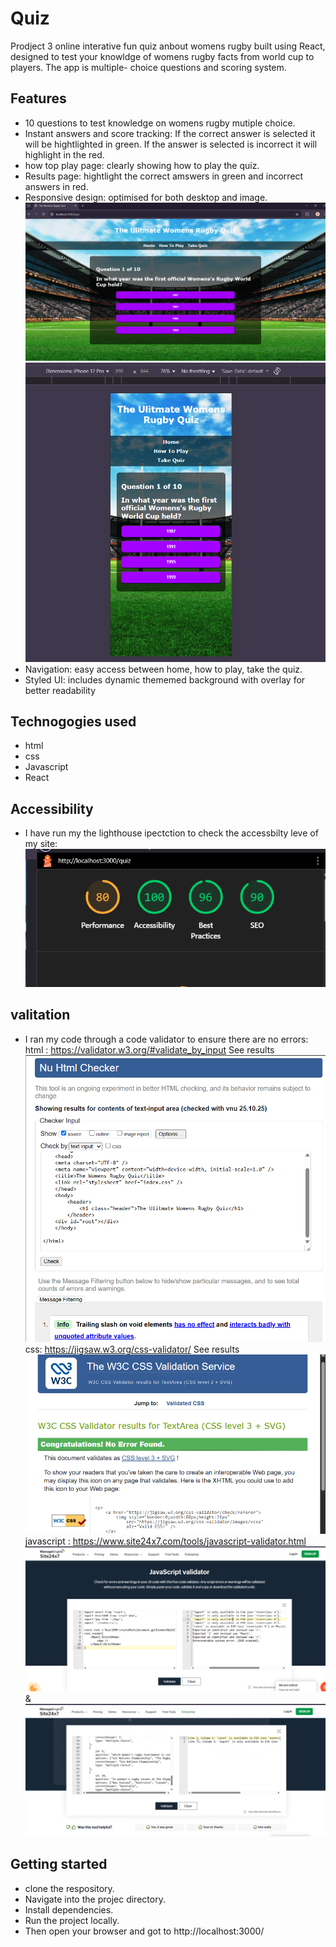 # Quiz
Prodject 3 online interative fun quiz anbout womens rugby built using React, designed to test your knowldge of womens rugby facts from world cup to players. The app is multiple- choice questions and scoring system.

## Features
- 10 questions to test knowledge on womens rugby mutiple choice. 
- Instant answers and score tracking: If the correct answer is selected it will be hightlighted in green. If the answer is selected is incorrect it will highlight in the red.
- how top play page: clearly showing how to play the quiz.
- Results page: hightlight the correct amswers in green and incorrect answers in red.
- Responsive design: optimised for both desktop and image. ![screenshot](src/assets/desktop-screenshot.png) ![screenshot](src/assets/mobile-screenshot.png)
- Navigation: easy access between home, how to play, take the quiz.
- Styled UI: includes dynamic thememed background with overlay for better readability

## Technogogies used
- html
- css
- Javascript 
- React 

## Accessibility
- I have run my the lighthouse ipectction to check the accessbilty leve of my site: ![Accessibility & Performance](src/assets/lighthouse-screenshot.png)

## valitation 
- I ran my code through a code validator to ensure there are no errors: 
 html : https://validator.w3.org/#validate_by_input See results ![here](src/assets/htmlcheck-screenshot.png)
 css: https://jigsaw.w3.org/css-validator/  See results ![here](src/assets/csstest-screenshot.png)
  javascript : https://www.site24x7.com/tools/javascript-validator.html ![screenshot](src/assets/javascript-screenshot.png) & ![screenshot](src/assets/javascript-screenshot1.png)

## Getting started
- clone the respository. 
- Navigate into the projec directory.
- Install dependencies.
- Run the project locally.
- Then open your browser and got to http://localhost:3000/ 
